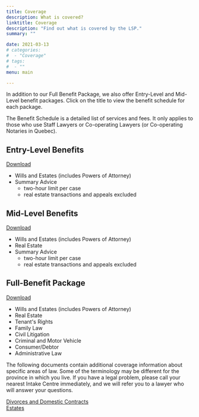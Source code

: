 ```yaml
---
title: Coverage
description: What is covered?
linktitle: Coverage
description: "Find out what is covered by the LSP."
summary: ""

date: 2021-03-13
# categories:
#  - "Coverage"
# tags:
#  - ""
menu: main

---
```


In addition to our Full Benefit Package, we also offer Entry-Level and Mid-Level benefit packages. Click on the title to view the benefit schedule for each package.  

The Benefit Schedule is a detailed list of services and fees. It only applies to those who use Staff Lawyers or Co-operating Lawyers (or Co-operating Notaries in Quebec).
## Entry-Level Benefits 
[Download](/pdf/Benefit%20Schedule%20(ENTRY)%202020_01_01.pdf)  
- Wills and Estates (includes Powers of Attorney)  
- Summary Advice  
  - two-hour limit per case  
  - real estate transactions and appeals excluded    

## Mid-Level Benefits
[Download](/pdf/Benefit%20Schedule%20(MID-LEVEL)%202020_01_01.pdf)  
- Wills and Estates (includes Powers of Attorney)  
- Real Estate  
- Summary Advice  
  - two-hour limit per case
  - real estate transactions and appeals excluded

## Full-Benefit Package
[Download](/pdf/Benefit%20Schedule%20(FULL)%202020_01_01.pdf)  
- Wills and Estates (includes Powers of Attorney)  
- Real Estate  
- Tenant's Rights  
- Family Law  
- Civil Litigation  
- Criminal and Motor Vehicle  
- Consumer/Debtor  
- Administrative Law  

The following documents contain additional coverage information about specific areas of law. Some of the terminology may be different for the province in which you live. If you have a legal problem, please call your nearest Intake Centre immediately, and we will refer you to a lawyer who will answer your questions.  

[Divorces and Domestic Contracts](/pdf/divorce%202013.pdf)  
[Estates](/pdf/estates%202013.pdf)
